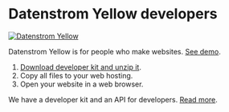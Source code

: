 Datenstrom Yellow developers
============================
[![Datenstrom Yellow](https://raw.githubusercontent.com/datenstrom/yellow-developers/master/media/images/datenstrom-yellow-en.jpg)](https://datenstrom.se/yellow/)

Datenstrom Yellow is for people who make websites. [See demo](https://developers.datenstrom.se/).

1. [Download developer kit and unzip it](https://github.com/datenstrom/yellow-developers/archive/master.zip).
2. Copy all files to your web hosting.
3. Open your website in a web browser.

We have a developer kit and an API for developers. [Read more](https://developers.datenstrom.se/help/).
